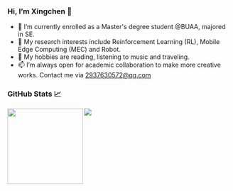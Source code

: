### Hi, I’m Xingchen 👋
- 👀 I’m currently enrolled as a Master's degree student @BUAA, majored in SE.
- 🌱 My research interests include Reinforcement Learning (RL), Mobile Edge Computing (MEC) and Robot.
- 💞️ My hobbies are reading, listening to music and traveling.
- 📫 I’m always open for academic collaboration to make more creative works. Contact me via 2937630572@qq.com

### GitHub Stats 📈

<div>
  <img height="170" align="left" src="https://github-readme-stats.vercel.app/api?username=woxinyonghen&count_private=true&show_icons=true&include_all_commits=false&hide_border=true&hide_title=true" />
  <img src="https://github-readme-stats.vercel.app/api/top-langs/?username=woxinyonghen&hide_langs_below=1&theme=default&line_height=27&layout=compact" />
</div>


<!--
**woxinyonghen/woxinyonghen** is a ✨ _special_ ✨ repository because its `README.md` (this file) appears on your GitHub profile.

Here are some ideas to get you started:

- 🔭 I’m currently working on ...
- 🌱 I’m currently learning ...
- 👯 I’m looking to collaborate on ...
- 🤔 I’m looking for help with ...
- 💬 Ask me about ...
- 📫 How to reach me: ...
- 😄 Pronouns: ...
- ⚡ Fun fact: ...
-->
